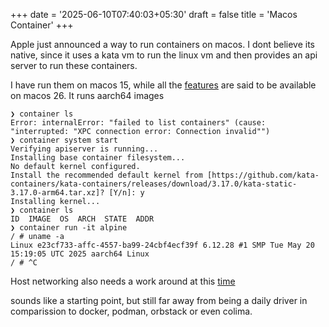+++
date = '2025-06-10T07:40:03+05:30'
draft = false
title = 'Macos Container'
+++


Apple just announced a way to run containers on macos. I dont believe its native, since it uses a kata vm to run the linux vm and then provides an api server to run these containers. 

I have run them on macos 15, while all the [features](https://github.com/apple/container/blob/main/docs/technical-overview.md#macos-15-limitations) are said to be available on macos 26. It runs aarch64 images

```
❯ container ls
Error: internalError: "failed to list containers" (cause: "interrupted: "XPC connection error: Connection invalid"")
❯ container system start
Verifying apiserver is running...
Installing base container filesystem...
No default kernel configured.
Install the recommended default kernel from [https://github.com/kata-containers/kata-containers/releases/download/3.17.0/kata-static-3.17.0-arm64.tar.xz]? [Y/n]: y
Installing kernel...
❯ container ls
ID  IMAGE  OS  ARCH  STATE  ADDR
❯ container run -it alpine
/ # uname -a
Linux e23cf733-affc-4557-ba99-24cbf4ecf39f 6.12.28 #1 SMP Tue May 20 15:19:05 UTC 2025 aarch64 Linux
/ # ^C
```

Host networking also needs a work around at this [time](https://github.com/apple/container/blob/main/docs/technical-overview.md#container-to-host-networking)

sounds like a starting point, but still far away from being a daily driver in comparission to docker, podman, orbstack or even colima. 
